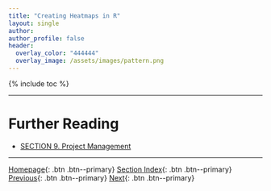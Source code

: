 ```yaml
---
title: "Creating Heatmaps in R"
layout: single
author:
author_profile: false
header:
  overlay_color: "444444"
  overlay_image: /assets/images/pattern.png
---
```


{% include toc %}









___
# Further Reading
* [SECTION 9. Project Management](../09-ProjectManagement/00-ProjectManagement-LandingPage)


___

[Homepage](../index.md){: .btn  .btn--primary}
[Section Index](00-DataVisualization-LandingPage){: .btn  .btn--primary}
[Previous](02C-2-rstudio-tutorial-box-plot){: .btn  .btn--primary}
[Next](../09-ProjectManagement/00-ProjectManagement-LandingPage){: .btn  .btn--primary}
